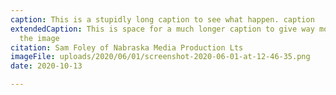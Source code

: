 ```yaml
---
caption: This is a stupidly long caption to see what happen. caption
extendedCaption: This is space for a much longer caption to give way more detail about
  the image
citation: Sam Foley of Nabraska Media Production Lts
imageFile: uploads/2020/06/01/screenshot-2020-06-01-at-12-46-35.png
date: 2020-10-13

---
```

